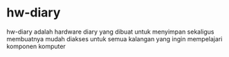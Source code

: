 # hw-diary
hw-diary adalah hardware diary yang dibuat untuk menyimpan sekaligus membuatnya mudah diakses untuk semua kalangan yang ingin mempelajari komponen komputer
